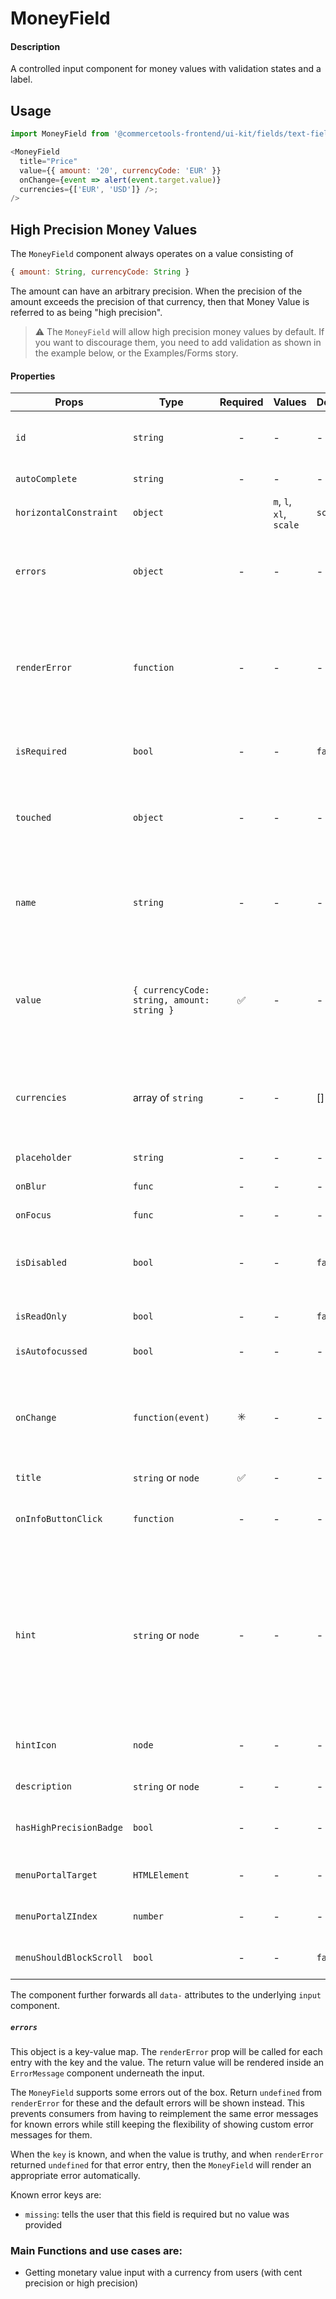 # MoneyField

#### Description

A controlled input component for money values with validation states and a label.

## Usage

```js
import MoneyField from '@commercetools-frontend/ui-kit/fields/text-field';

<MoneyField
  title="Price"
  value={{ amount: '20', currencyCode: 'EUR' }}
  onChange={event => alert(event.target.value)}
  currencies={['EUR', 'USD']} />;
/>
```

## High Precision Money Values

The `MoneyField` component always operates on a value consisting of

```js
{ amount: String, currencyCode: String }
```

The amount can have an arbitrary precision. When the precision of the amount exceeds the precision of that currency, then that Money Value is referred to as being "high precision".

> ⚠️ The `MoneyField` will allow high precision money values by default. If you want to discourage them, you need to add validation as shown in the example below, or the Examples/Forms story.

#### Properties

| Props                   | Type                                       | Required | Values                  | Default | Description                                                                                                                                                                                                                                                           |
| ----------------------- | ------------------------------------------ | :------: | ----------------------- | ------- | --------------------------------------------------------------------------------------------------------------------------------------------------------------------------------------------------------------------------------------------------------------------- |
| `id`                    | `string`                                   |    -     | -                       | -       | Used as HTML `id` property. An `id` is auto-generated when it is not specified.                                                                                                                                                                                       |
| `autoComplete`          | `string`                                   |    -     | -                       | -       | Used as HTML `autocomplete` property                                                                                                                                                                                                                                  |
| `horizontalConstraint`  | `object`                                   |          | `m`, `l`, `xl`, `scale` | `scale` | Horizontal size limit of the input fields.                                                                                                                                                                                                                            |
| `errors`                | `object`                                   |    -     | -                       | -       | A map of errors. Error messages for known errors are rendered automatically. Unknown errors will be forwarded to `renderError`.                                                                                                                                       |
| `renderError`           | `function`                                 |    -     | -                       | -       | Called with custom errors, as `renderError(key, error)`. This function can return a message which will be wrapped in an `ErrorMessage`. It can also return `null` to show no error.                                                                                   |
| `isRequired`            | `bool`                                     |    -     | -                       | `false` | Indicates if the value is required. Shows an the "required asterisk" if so.                                                                                                                                                                                           |
| `touched`               | `object`                                   |    -     | -                       | -       | Indicates whether the `currencyCode` or `amount` fields were touched. Errors will only be shown when the field was touched.                                                                                                                                           |
| `name`                  | `string`                                   |    -     | -                       | -       | The prefix used to create a HTML `name` property for the amount input field (`${name}.amount`) and the currency dropdown (`${name}.currencyCode`).                                                                                                                    |
| `value`                 | `{ currencyCode: string, amount: string }` |    ✅    | -                       | -       | Value of the input. Consists of the currency code and an amount. `amount` is a string representing the amount. A dot has to be used as the decimal separator.                                                                                                         |
| `currencies`            | array of `string`                          |    -     | -                       | []      | List of possible currencies. When not provided or empty, the component renders a label with the value's currency instead of a dropdown.                                                                                                                               |
| `placeholder`           | `string`                                   |    -     | -                       | -       | Placeholder text for the amount input                                                                                                                                                                                                                                 |
| `onBlur`                | `func`                                     |    -     | -                       | -       | Called when input is blurred                                                                                                                                                                                                                                          |
| `onFocus`               | `func`                                     |    -     | -                       | -       | Called when input is focused.                                                                                                                                                                                                                                         |
| `isDisabled`            | `bool`                                     |    -     | -                       | `false` | Indicates that the input cannot be modified (e.g not authorised, or changes currently saving).                                                                                                                                                                        |
| `isReadOnly`            | `bool`                                     |    -     | -                       | `false` | Indicates that the field is displaying read-only content                                                                                                                                                                                                              |
| `isAutofocussed`        | `bool`                                     |    -     | -                       | -       | Focus the input on initial render                                                                                                                                                                                                                                     |
| `onChange`              | `function(event)`                          |    ✳️    | -                       | -       | Called with the event of the input or dropdown when either the currency or the amount have changed. Either `onChange` or `onChangeValue` must be passed.                                                                                                              |
| `title`                 | `string` or `node`                         |    ✅    | -                       | -       | Title of the label                                                                                                                                                                                                                                                    |
| `onInfoButtonClick`     | `function`                                 |    -     | -                       | -       | Function called when info button is pressed. Info button will only be visible when this prop is passed.                                                                                                                                                               |
| `hint`                  | `string` or `node`                         |    -     | -                       | -       | Hint for the label. Provides a supplementary but important information regarding the behaviour of the input (e.g warn about uniqueness of a field, when it can only be set once), whereas `description` can describe it in more depth. Can also receive a `hintIcon`. |
| `hintIcon`              | `node`                                     |    -     | -                       | -       | Icon to be displayed beside the hint text. Will only get rendered when `hint` is passed as well.                                                                                                                                                                      |
| `description`           | `string` or `node`                         |    -     | -                       | -       | Provides a description for the title.                                                                                                                                                                                                                                 |
| `hasHighPrecisionBadge` | `bool`                                     |    -     | -                       | -       | Shows high precision badge in case current value uses high precision.                                                                                                                                                                                                 |
| `menuPortalTarget`      | `HTMLElement`                              |    -     | -                       | -       | Dom element to portal the currency select menu to                                                                                                                                                                                                                     |
| `menuPortalZIndex`      | `number`                                   |    -     | -                       | -       | z-index value for the currency select menu portal                                                                                                                                                                                                                     |
| `menuShouldBlockScroll` | `bool`                                     |    -     | -                       | `false` | whether the menu should block scroll while open                                                                                                                                                                                                                       |

The component further forwards all `data-` attributes to the underlying `input` component.

##### `errors`

This object is a key-value map. The `renderError` prop will be called for each entry with the key and the value. The return value will be rendered inside an `ErrorMessage` component underneath the input.

The `MoneyField` supports some errors out of the box. Return `undefined` from `renderError` for these and the default errors will be shown instead. This prevents consumers from having to reimplement the same error messages for known errors while still keeping the flexibility of showing custom error messages for them.

When the `key` is known, and when the value is truthy, and when `renderError` returned `undefined` for that error entry, then the `MoneyField` will render an appropriate error automatically.

Known error keys are:

- `missing`: tells the user that this field is required but no value was provided

### Main Functions and use cases are:

- Getting monetary value input with a currency from users (with cent precision or high precision)
